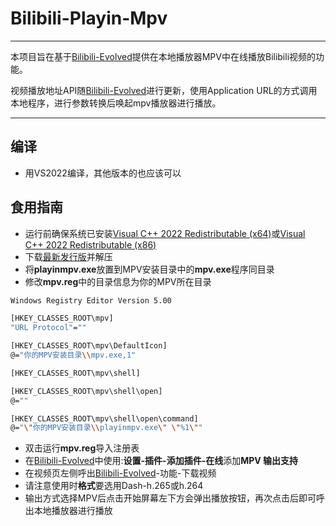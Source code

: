 # Bilibili-Playin-Mpv

------------

本项目旨在基于[Bilibili-Evolved](https://github.com/the1812/Bilibili-Evolved "Bilibili-Evolved")提供在本地播放器MPV中在线播放Bilibili视频的功能。

视频播放地址API随[Bilibili-Evolved](https://github.com/the1812/Bilibili-Evolved "Bilibili-Evolved")进行更新，使用Application URL的方式调用本地程序，进行参数转换后唤起mpv播放器进行播放。

------------

## 编译

 - 用VS2022编译，其他版本的也应该可以
 
## 食用指南

 - 运行前确保系统已安装[Visual C++ 2022 Redistributable (x64)](https://aka.ms/vs/17/release/vc_redist.x64.exe)或[Visual C++ 2022 Redistributable (x86)](https://aka.ms/vs/17/release/vc_redist.x86.exe)
 - 下载[最新发行版](https://github.com/diannaojiang/Bilibili-Playin-Mpv/releases "最新发行版")并解压
 - 将**playinmpv.exe**放置到MPV安装目录中的**mpv.exe**程序同目录
 - 修改**mpv.reg**中的目录信息为你的MPV所在目录
```bash
Windows Registry Editor Version 5.00

[HKEY_CLASSES_ROOT\mpv]
"URL Protocol"=""

[HKEY_CLASSES_ROOT\mpv\DefaultIcon]
@="你的MPV安装目录\\mpv.exe,1"

[HKEY_CLASSES_ROOT\mpv\shell]

[HKEY_CLASSES_ROOT\mpv\shell\open]
@=""

[HKEY_CLASSES_ROOT\mpv\shell\open\command]
@="\"你的MPV安装目录\\playinmpv.exe\" \"%1\""


```

- 双击运行**mpv.reg**导入注册表
- 在[Bilibili-Evolved](https://github.com/the1812/Bilibili-Evolved "Bilibili-Evolved")中使用:**设置-插件-添加插件-在线**添加**MPV 输出支持**
- 在视频页左侧呼出[Bilibili-Evolved](https://github.com/the1812/Bilibili-Evolved "Bilibili-Evolved")-功能-下载视频
- 请注意使用时**格式**要选用Dash-h.265或h.264
- 输出方式选择MPV后点击开始屏幕左下方会弹出播放按钮，再次点击后即可呼出本地播放器进行播放
